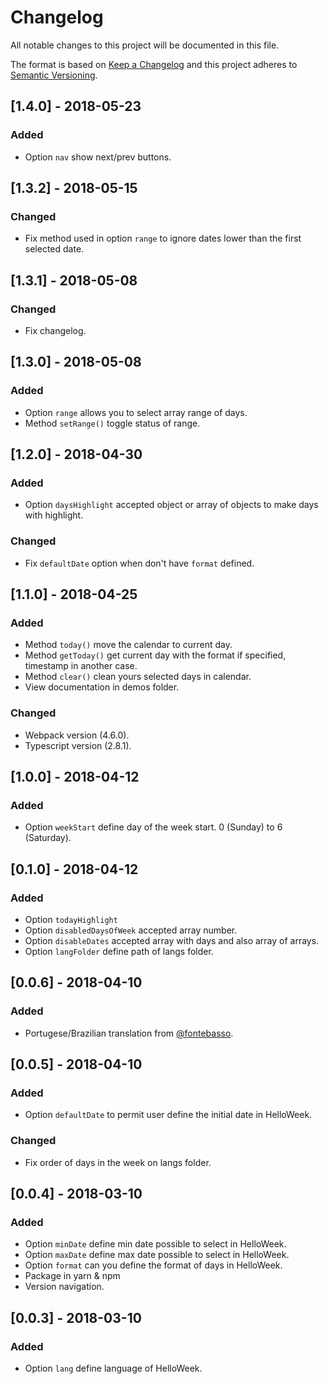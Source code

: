 # Changelog
All notable changes to this project will be documented in this file.

The format is based on [Keep a Changelog](http://keepachangelog.com/en/1.0.0/)
and this project adheres to [Semantic Versioning](http://semver.org/spec/v2.0.0.html).

## [1.4.0] - 2018-05-23
### Added
- Option `nav` show next/prev buttons.

## [1.3.2] - 2018-05-15
### Changed
- Fix method used in option `range` to ignore dates lower than the first selected date.

## [1.3.1] - 2018-05-08
### Changed
- Fix changelog.

## [1.3.0] - 2018-05-08
### Added
- Option `range` allows you to select array range of days.
- Method `setRange()` toggle status of range.

## [1.2.0] - 2018-04-30
### Added
- Option `daysHighlight` accepted object or array of objects to make days with highlight.

### Changed
- Fix `defaultDate` option when don't have `format` defined.

## [1.1.0] - 2018-04-25
### Added
- Method `today()` move the calendar to current day.
- Method `getToday()` get current day with the format if specified, timestamp in another case.
- Method `clear()` clean yours selected days in calendar.
- View documentation in demos folder.

### Changed
- Webpack version (4.6.0).
- Typescript version (2.8.1).

## [1.0.0] - 2018-04-12
### Added
- Option `weekStart` define day of the week start. 0 (Sunday) to 6 (Saturday).

## [0.1.0] - 2018-04-12
### Added
- Option `todayHighlight`
- Option `disabledDaysOfWeek` accepted array number.
- Option `disableDates` accepted array with days and also array of arrays.
- Option `langFolder` define path of langs folder.

## [0.0.6] - 2018-04-10
### Added
- Portugese/Brazilian translation from [@fontebasso](https://github.com/fontebasso).

## [0.0.5] - 2018-04-10
### Added
-  Option `defaultDate` to permit user define the initial date in HelloWeek.

### Changed
- Fix order of days in the week on langs folder.

## [0.0.4] - 2018-03-10
### Added
- Option `minDate` define min date possible to select in HelloWeek.
- Option `maxDate` define max date possible to select in HelloWeek.
- Option `format` can you define the format of days in HelloWeek.
- Package in yarn & npm
- Version navigation.

## [0.0.3] - 2018-03-10
### Added
- Option `lang` define language of HelloWeek.

